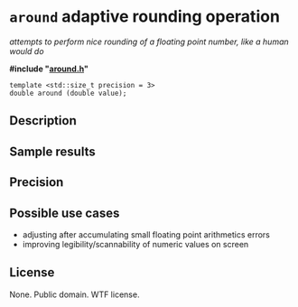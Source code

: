 # `around` adaptive rounding operation
*attempts to perform nice rounding of a floating point number, like a human would do*

**#include "[around.h](around.h)"**

    template <std::size_t precision = 3>
    double around (double value);

## Description

## Sample results

## Precision

## Possible use cases

* adjusting after accumulating small floating point arithmetics errors
* improving legibility/scannability of numeric values on screen

## License

None. Public domain. WTF license.